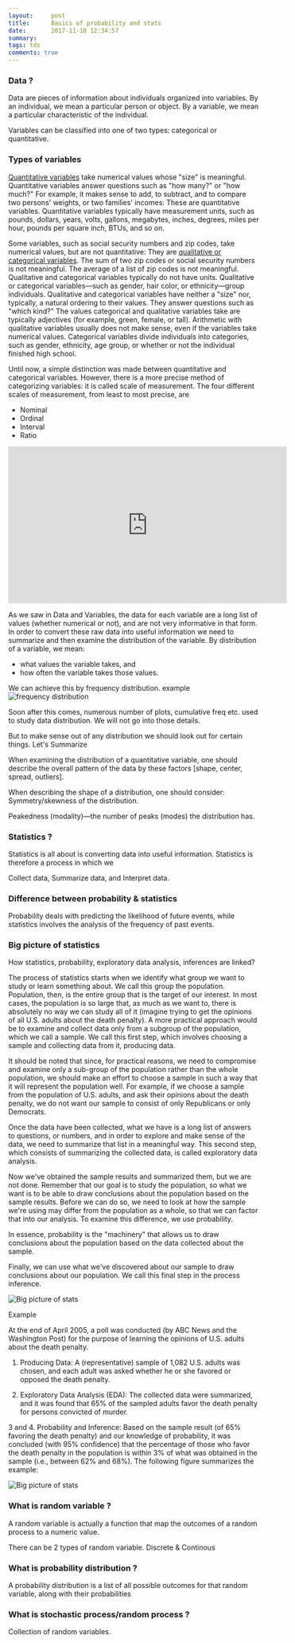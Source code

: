 ```yaml
---
layout:     post
title:      Basics of probability and stats
date:       2017-11-10 12:34:57
summary:   
tags: tds
comments: true
---
```


### Data ?

Data are pieces of information about individuals organized into variables. By an individual, we mean a particular person or object. By a variable, we mean a particular characteristic of the individual.

Variables can be classified into one of two types: categorical or quantitative.

<!--break-->
### Types of variables

<u>Quantitative variables</u> take numerical values whose "size" is meaningful. Quantitative variables answer questions such as "how many?" or "how much?" For example, it makes sense to add, to subtract, and to compare two persons' weights, or two families' incomes: These are quantitative variables. Quantitative variables typically have measurement units, such as pounds, dollars, years, volts, gallons, megabytes, inches, degrees, miles per hour, pounds per square inch, BTUs, and so on.

Some variables, such as social security numbers and zip codes, take numerical values, but are not quantitative: They are <u>qualitative or categorical variables</u>. The sum of two zip codes or social security numbers is not meaningful. The average of a list of zip codes is not meaningful. Qualitative and categorical variables typically do not have units. Qualitative or categorical variables—such as gender, hair color, or ethnicity—group individuals. Qualitative and categorical variables have neither a "size" nor, typically, a natural ordering to their values. They answer questions such as "which kind?" The values categorical and qualitative variables take are typically adjectives (for example, green, female, or tall). Arithmetic with qualitative variables usually does not make sense, even if the variables take numerical values. Categorical variables divide individuals into categories, such as gender, ethnicity, age group, or whether or not the individual finished high school.

Until now, a simple distinction was made between quantitative and categorical variables. However, there is a more precise method of categorizing variables: it is called scale of measurement. The four different scales of measurement, from least to most precise, are

* Nominal
* Ordinal
* Interval
* Ratio

<iframe width="560" height="315" src="https://www.youtube.com/embed/wIBu7J18Fpw?rel=0" frameborder="0" gesture="media" allow="encrypted-media" allowfullscreen></iframe>

As we saw in Data and Variables, the data for each variable are a long list of values (whether numerical or not), and are not very informative in that form. In order to convert these raw data into useful information we need to summarize and then examine the distribution of the variable. By distribution of a variable, we mean:

* what values the variable takes, and
* how often the variable takes those values.

We can achieve this by frequency distribution.
example
![frequency distribution](/images/qw.png)

Soon after this comes, numerous number of plots, cumulative freq etc. used to study data distribution. We will not go into those details. 

But to make sense out of any distribution we should look out for certain things.
Let's Summarize

When examining the distribution of a quantitative variable, one should describe the overall pattern of the data by these factors [shape, center, spread, outliers].

When describing the shape of a distribution, one should consider:
Symmetry/skewness of the distribution.

Peakedness (modality)—the number of peaks (modes) the distribution has.


### Statistics ?
Statistics is all about is converting data into useful information. Statistics is therefore a process in which we

Collect data,
Summarize data, and
Interpret data.

### Difference between probability & statistics
Probability deals with predicting the likelihood of future events, while statistics involves the analysis of the frequency of past events.

### Big picture of statistics
How statistics, probability, exploratory data analysis, inferences are linked?


The process of statistics starts when we identify what group we want to study or learn something about. We call this group the population. Population, then, is the entire group that is the target of our interest.
In most cases, the population is so large that, as much as we want to, there is absolutely no way we can study all of it (imagine trying to get the opinions of all U.S. adults about the death penalty). A more practical approach would be to examine and collect data only from a subgroup of the population, which we call a sample. We call this first step, which involves choosing a sample and collecting data from it, producing data.

It should be noted that since, for practical reasons, we need to compromise and examine only a sub-group of the population rather than the whole population, we should make an effort to choose a sample in such a way that it will represent the population well. For example, if we choose a sample from the population of U.S. adults, and ask their opinions about the death penalty, we do not want our sample to consist of only Republicans or only Democrats.

Once the data have been collected, what we have is a long list of answers to questions, or numbers, and in order to explore and make sense of the data, we need to summarize that list in a meaningful way. This second step, which consists of summarizing the collected data, is called exploratory data analysis.

Now we've obtained the sample results and summarized them, but we are not done. Remember that our goal is to study the population, so what we want is to be able to draw conclusions about the population based on the sample results. Before we can do so, we need to look at how the sample we're using may differ from the population as a whole, so that we can factor that into our analysis. To examine this difference, we use probability.

In essence, probability is the "machinery" that allows us to draw conclusions about the population based on the data collected about the sample.

Finally, we can use what we've discovered about our sample to draw conclusions about our population. We call this final step in the process inference.

![Big picture of stats](/images/intro_stats_online_inference.png)

Example

At the end of April 2005, a poll was conducted (by ABC News and the Washington Post) for the purpose of learning the opinions of U.S. adults about the death penalty.

1. Producing Data: A (representative) sample of 1,082 U.S. adults was chosen, and each adult was asked whether he or she favored or opposed the death penalty.

2. Exploratory Data Analysis (EDA): The collected data were summarized, and it was found that 65% of the sampled adults favor the death penalty for persons convicted of murder.

3 and 4. Probability and Inference: Based on the sample result (of 65% favoring the death penalty) and our knowledge of probability, it was concluded (with 95% confidence) that the percentage of those who favor the death penalty in the population is within 3% of what was obtained in the sample (i.e., between 62% and 68%). The following figure summarizes the example:

![Big picture of stats](/images/intro_stats_online_big_picture_example.png)

### What is random variable ?
A random variable is actually a function that map the outcomes of a random process to a numeric value. 

There can be 2 types of random variable. Discrete & Continous

### What is probability distribution ?
A probability distribution is a list of all possible outcomes for that random variable, along with their probabilities

### What is stochastic process/random process ?
Collection of random variables. 
